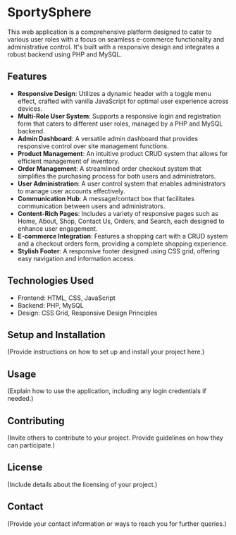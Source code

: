 # SportySphere
This web application is a comprehensive platform designed to cater to various user roles with a focus on seamless e-commerce functionality and administrative control. It's built with a responsive design and integrates a robust backend using PHP and MySQL.

## Features
- **Responsive Design**: Utilizes a dynamic header with a toggle menu effect, crafted with vanilla JavaScript for optimal user experience across devices.
- **Multi-Role User System**: Supports a responsive login and registration form that caters to different user roles, managed by a PHP and MySQL backend.
- **Admin Dashboard**: A versatile admin dashboard that provides responsive control over site management functions.
- **Product Management**: An intuitive product CRUD system that allows for efficient management of inventory.
- **Order Management**: A streamlined order checkout system that simplifies the purchasing process for both users and administrators.
- **User Administration**: A user control system that enables administrators to manage user accounts effectively.
- **Communication Hub**: A message/contact box that facilitates communication between users and administrators.
- **Content-Rich Pages**: Includes a variety of responsive pages such as Home, About, Shop, Contact Us, Orders, and Search, each designed to enhance user engagement.
- **E-commerce Integration**: Features a shopping cart with a CRUD system and a checkout orders form, providing a complete shopping experience.
- **Stylish Footer**: A responsive footer designed using CSS grid, offering easy navigation and information access.

## Technologies Used
- Frontend: HTML, CSS, JavaScript
- Backend: PHP, MySQL
- Design: CSS Grid, Responsive Design Principles

## Setup and Installation
(Provide instructions on how to set up and install your project here.)

## Usage
(Explain how to use the application, including any login credentials if needed.)

## Contributing
(Invite others to contribute to your project. Provide guidelines on how they can participate.)

## License
(Include details about the licensing of your project.)

## Contact
(Provide your contact information or ways to reach you for further queries.)
